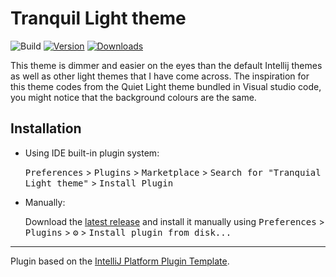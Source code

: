 # Tranquil Light theme

![Build](https://github.com/lankydan/tranquil-light-intellij-theme/workflows/Build/badge.svg)
[![Version](https://img.shields.io/jetbrains/plugin/v/15515-tranquil-light.svg)](https://plugins.jetbrains.com/plugin/15515-tranquil-light)
[![Downloads](https://img.shields.io/jetbrains/plugin/d/15515-tranquil-light.svg)](https://plugins.jetbrains.com/plugin/15515-tranquil-light)

<!-- Plugin description -->
This theme is dimmer and easier on the eyes than the default Intellij themes as well as other light themes that I have come across. The inspiration for this theme codes from the Quiet Light theme bundled in Visual studio code, you might notice that the background colours are the same.
<!-- Plugin description end -->

## Installation

- Using IDE built-in plugin system:
  
  <kbd>Preferences</kbd> > <kbd>Plugins</kbd> > <kbd>Marketplace</kbd> > <kbd>Search for "Tranquial Light theme"</kbd> >
  <kbd>Install Plugin</kbd>
  
- Manually:

  Download the [latest release](https://github.com/lankydan/tranquil-light-intellij-theme/releases/latest) and install it manually using
  <kbd>Preferences</kbd> > <kbd>Plugins</kbd> > <kbd>⚙️</kbd> > <kbd>Install plugin from disk...</kbd>


---
Plugin based on the [IntelliJ Platform Plugin Template][template].

[template]: https://github.com/JetBrains/intellij-platform-plugin-template
